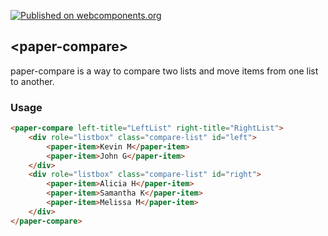 [![Published on webcomponents.org](https://img.shields.io/badge/webcomponents.org-published-blue.svg)]()

## &lt;paper-compare&gt;

paper-compare is a way to compare two lists and move items from one list to another.

### Usage
<!---
```
<custom-element-demo>
  <template>
    <script src="../webcomponentsjs/webcomponents-lite.js"></script>
    <link rel="import" href="paper-compare.html">
    <link rel="import" href="../paper-material/paper-material.html">
    <link rel="import" href="../paper-item/paper-item.html">
    <link rel="import" href="../iron-demo-helpers/demo-pages-shared-styles.html">
    <style is="custom-style" include="demo-pages-shared-styles">
    	.compare-list *:hover{
            background: var(--paper-grey-200);
            cursor: pointer;
        }
    </style>
    <next-code-block></next-code-block>
  </template>
</custom-element-demo>
```
-->
```html
<paper-compare left-title="LeftList" right-title="RightList">
	<div role="listbox" class="compare-list" id="left">
		<paper-item>Kevin M</paper-item>
		<paper-item>John G</paper-item>
	</div>
	<div role="listbox" class="compare-list" id="right">
		<paper-item>Alicia H</paper-item>
		<paper-item>Samantha K</paper-item>
		<paper-item>Melissa M</paper-item>
	</div>
</paper-compare>
```
